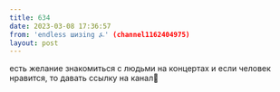 ```yaml
---
title: 634
date: 2023-03-08 17:36:57
from: 'endless шизing ⍼' (channel1162404975)
layout: post
---
```


есть желание знакомиться с людьми на концертах и если человек нравится, то давать ссылку на канал🤘
